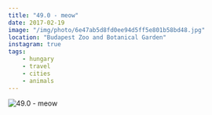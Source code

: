 ```yaml
---
title: "49.0 - meow"
date: 2017-02-19
image: "/img/photo/6e47ab5d8fd0ee94d5ff5e801b58bd48.jpg"
location: "Budapest Zoo and Botanical Garden"
instagram: true
tags:
    - hungary
    - travel
    - cities
    - animals
---
```


![49.0 - meow](/img/photo/6e47ab5d8fd0ee94d5ff5e801b58bd48.jpg)
